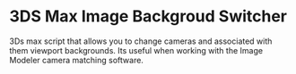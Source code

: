 #  3DS Max Image Backgroud Switcher


3Ds max script that allows you to change cameras and associated with them viewport backgrounds. 
Its useful when working with the Image Modeler camera matching software. 



<img src="https://github.com/pawelgrabacki/3DS_Max_Image_Backgroud_Switcher/blob/main/image/Background_Switcher.gif" alt=""/>

